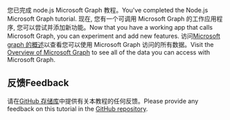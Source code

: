 <!-- markdownlint-disable MD002 MD041 -->

<span data-ttu-id="8b8b6-101">您已完成 node.js Microsoft Graph 教程。</span><span class="sxs-lookup"><span data-stu-id="8b8b6-101">You've completed the Node.js Microsoft Graph tutorial.</span></span> <span data-ttu-id="8b8b6-102">现在, 您有一个可调用 Microsoft Graph 的工作应用程序, 您可以尝试并添加新功能。</span><span class="sxs-lookup"><span data-stu-id="8b8b6-102">Now that you have a working app that calls Microsoft Graph, you can experiment and add new features.</span></span> <span data-ttu-id="8b8b6-103">访问[Microsoft graph 的概述](/graph/overview)以查看您可以使用 Microsoft Graph 访问的所有数据。</span><span class="sxs-lookup"><span data-stu-id="8b8b6-103">Visit the [Overview of Microsoft Graph](/graph/overview) to see all of the data you can access with Microsoft Graph.</span></span>

## <a name="feedback"></a><span data-ttu-id="8b8b6-104">反馈</span><span class="sxs-lookup"><span data-stu-id="8b8b6-104">Feedback</span></span>

<span data-ttu-id="8b8b6-105">请在[GitHub 存储库](https://github.com/microsoftgraph/msgraph-training-nodeexpressapp)中提供有关本教程的任何反馈。</span><span class="sxs-lookup"><span data-stu-id="8b8b6-105">Please provide any feedback on this tutorial in the [GitHub repository](https://github.com/microsoftgraph/msgraph-training-nodeexpressapp).</span></span>